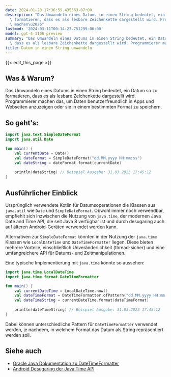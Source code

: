 ```yaml
---
date: 2024-01-20 17:36:59.435363-07:00
description: "Das Umwandeln eines Datums in einen String bedeutet, ein Datum so zu\
  \ formatieren, dass es als lesbare Zeichenkette dargestellt wird. Programmierer\
  \ machen\u2026"
lastmod: '2024-03-11T00:14:27.751299-06:00'
model: gpt-4-1106-preview
summary: "Das Umwandeln eines Datums in einen String bedeutet, ein Datum so zu formatieren,\
  \ dass es als lesbare Zeichenkette dargestellt wird. Programmierer machen\u2026"
title: Datum in einen String umwandeln
---
```


{{< edit_this_page >}}

## Was & Warum?
Das Umwandeln eines Datums in einen String bedeutet, ein Datum so zu formatieren, dass es als lesbare Zeichenkette dargestellt wird. Programmierer machen das, um Daten benutzerfreundlich in Apps und Webseiten anzuzeigen oder sie in einem bestimmten Format zu speichern.

## So geht's:
```Kotlin
import java.text.SimpleDateFormat
import java.util.Date

fun main() {
    val currentDate = Date()
    val dateFormat = SimpleDateFormat("dd.MM.yyyy HH:mm:ss")
    val dateString = dateFormat.format(currentDate)
    
    println(dateString) // Beispiel Ausgabe: 31.03.2023 17:45:12
}
```

## Ausführlicher Einblick
Ursprünglich verwendete Kotlin für Datumsoperationen die Klassen aus `java.util` wie `Date` und `SimpleDateFormat`. Obwohl immer noch verwendbar, empfiehlt sich inzwischen die Nutzung von `java.time`, der modernen Java Date and Time API, die seit Java 8 verfügbar ist und durch desugaring auch auf älteren Android-Geräten verwendet werden kann.

Alternativen zur `SimpleDateFormat` könnten in der Nutzung der `java.time` Klassen wie `LocalDateTime` und `DateTimeFormatter` liegen. Diese bieten mehrere Vorteile, einschließlich Unveränderlichkeit (thread-sicher) und eine umfangreichere API für Datums- und Zeitmanipulationen.

Eine typische Implementierung mit `java.time` könnte so aussehen:
```Kotlin
import java.time.LocalDateTime
import java.time.format.DateTimeFormatter

fun main() {
    val currentDateTime = LocalDateTime.now()
    val dateTimeFormat = DateTimeFormatter.ofPattern("dd.MM.yyyy HH:mm:ss")
    val dateTimeString = currentDateTime.format(dateTimeFormat)
    
    println(dateTimeString) // Beispiel Ausgabe: 31.03.2023 17:45:12
}
```
Dabei können unterschiedliche Pattern für `DateTimeFormatter` verwendet werden, je nachdem, in welchem Format das Datum als String repräsentiert werden soll.

## Siehe auch
- [Oracle Java Dokumentation zu DateTimeFormatter](https://docs.oracle.com/javase/8/docs/api/java/time/format/DateTimeFormatter.html)
- [Android Desugaring der Java Time API](https://developer.android.com/studio/write/java8-support#library-desugaring)
